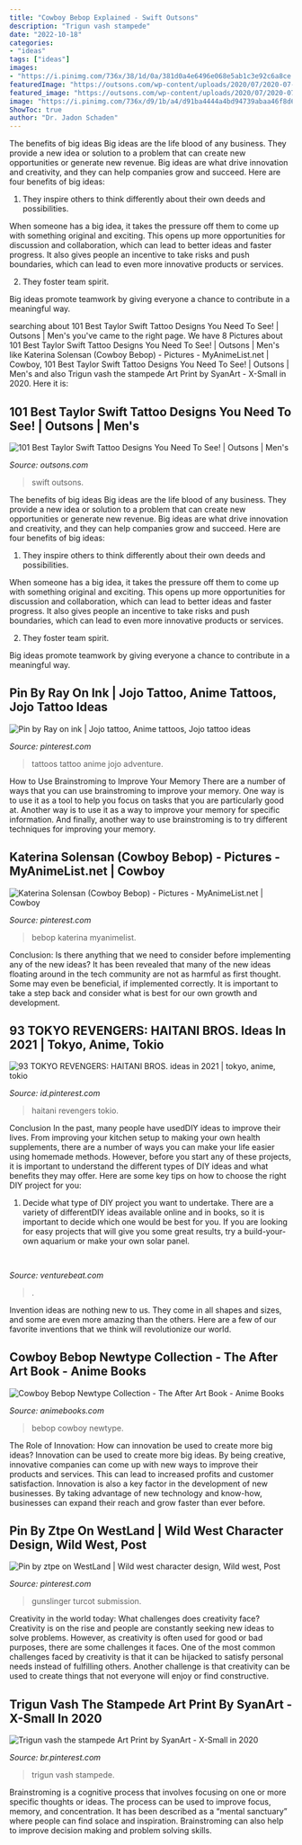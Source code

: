 ```yaml
---
title: "Cowboy Bebop Explained - Swift Outsons"
description: "Trigun vash stampede"
date: "2022-10-18"
categories:
- "ideas"
tags: ["ideas"]
images:
- "https://i.pinimg.com/736x/38/1d/0a/381d0a4e6496e068e5ab1c3e92c6a8ce.jpg"
featuredImage: "https://outsons.com/wp-content/uploads/2020/07/2020-07-07-20.16.22-2348006282857792939_taylorswifttattoo.jpg"
featured_image: "https://outsons.com/wp-content/uploads/2020/07/2020-07-07-20.16.22-2348006282857792939_taylorswifttattoo.jpg"
image: "https://i.pinimg.com/736x/d9/1b/a4/d91ba4444a4bd94739abaa46f8d6bb9d--pictures.jpg"
ShowToc: true
author: "Dr. Jadon Schaden"
---
```



The benefits of big ideas
Big ideas are the life blood of any business. They provide a new idea or solution to a problem that can create new opportunities or generate new revenue. Big ideas are what drive innovation and creativity, and they can help companies grow and succeed. Here are four benefits of big ideas:
1. They inspire others to think differently about their own deeds and possibilities.

When someone has a big idea, it takes the pressure off them to come up with something original and exciting. This opens up more opportunities for discussion and collaboration, which can lead to better ideas and faster progress. It also gives people an incentive to take risks and push boundaries, which can lead to even more innovative products or services.

2. They foster team spirit.

Big ideas promote teamwork by giving everyone a chance to contribute in a meaningful way.

	

		
searching about 101 Best Taylor Swift Tattoo Designs You Need To See! | Outsons | Men&#039;s you've came to the right page. We have 8 Pictures about 101 Best Taylor Swift Tattoo Designs You Need To See! | Outsons | Men&#039;s like Katerina Solensan (Cowboy Bebop) - Pictures - MyAnimeList.net | Cowboy, 101 Best Taylor Swift Tattoo Designs You Need To See! | Outsons | Men&#039;s and also Trigun vash the stampede Art Print by SyanArt - X-Small in 2020. Here it is:
		
    
## 101 Best Taylor Swift Tattoo Designs You Need To See! | Outsons | Men&#039;s

<img loading=lazy src="https://outsons.com/wp-content/uploads/2020/07/2020-07-07-20.16.22-2348006282857792939_taylorswifttattoo.jpg" onerror="this.onerror=null;this.src='https://tse1.mm.bing.net/th?id=OIP.n17EZ6dyGT-ZelthfYFhagHaHa&amp;pid=15.1';" alt="101 Best Taylor Swift Tattoo Designs You Need To See! | Outsons | Men&#039;s">

_Source: outsons.com_

>swift outsons. 

	

The benefits of big ideas
Big ideas are the life blood of any business. They provide a new idea or solution to a problem that can create new opportunities or generate new revenue. Big ideas are what drive innovation and creativity, and they can help companies grow and succeed. Here are four benefits of big ideas:
1. They inspire others to think differently about their own deeds and possibilities.

When someone has a big idea, it takes the pressure off them to come up with something original and exciting. This opens up more opportunities for discussion and collaboration, which can lead to better ideas and faster progress. It also gives people an incentive to take risks and push boundaries, which can lead to even more innovative products or services.

2. They foster team spirit.

Big ideas promote teamwork by giving everyone a chance to contribute in a meaningful way.

    
## Pin By Ray On Ink | Jojo Tattoo, Anime Tattoos, Jojo Tattoo Ideas

<img loading=lazy src="https://i.pinimg.com/736x/dc/88/3f/dc883f603ced5f43b633ff2bda8ec5f4.jpg" onerror="this.onerror=null;this.src='https://tse3.mm.bing.net/th?id=OIP.niWNTZEuof-a6jIlhubSbgHaHJ&amp;pid=15.1';" alt="Pin by Ray on ink | Jojo tattoo, Anime tattoos, Jojo tattoo ideas">

_Source: pinterest.com_

>tattoos tattoo anime jojo adventure. 

	

How to Use Brainstroming to Improve Your Memory
There are a number of ways that you can use brainstroming to improve your memory. One way is to use it as a tool to help you focus on tasks that you are particularly good at. Another way is to use it as a way to improve your memory for specific information. And finally, another way to use brainstroming is to try different techniques for improving your memory.

    
## Katerina Solensan (Cowboy Bebop) - Pictures - MyAnimeList.net | Cowboy

<img loading=lazy src="https://i.pinimg.com/736x/d9/1b/a4/d91ba4444a4bd94739abaa46f8d6bb9d--pictures.jpg" onerror="this.onerror=null;this.src='https://tse3.mm.bing.net/th?id=OIP.P2EwiknM_CzRZKJ9bmexPgAAAA&amp;pid=15.1';" alt="Katerina Solensan (Cowboy Bebop) - Pictures - MyAnimeList.net | Cowboy">

_Source: pinterest.com_

>bebop katerina myanimelist. 

	

Conclusion: Is there anything that we need to consider before implementing any of the new ideas?
It has been revealed that many of the new ideas floating around in the tech community are not as harmful as first thought. Some may even be beneficial, if implemented correctly. It is important to take a step back and consider what is best for our own growth and development.

    
## 93 TOKYO REVENGERS: HAITANI BROS. Ideas In 2021 | Tokyo, Anime, Tokio

<img loading=lazy src="https://i.pinimg.com/474x/29/62/fb/2962fb788a474cae892e76375440be18.jpg" onerror="this.onerror=null;this.src='https://tse1.mm.bing.net/th?id=OIP.wQnn2JJPu3rfyEu4xVh98gAAAA&amp;pid=15.1';" alt="93 TOKYO REVENGERS: HAITANI BROS. ideas in 2021 | tokyo, anime, tokio">

_Source: id.pinterest.com_

>haitani revengers tokio. 

	

Conclusion
In the past, many people have usedDIY ideas to improve their lives. From improving your kitchen setup to making your own health supplements, there are a number of ways you can make your life easier using homemade methods. However, before you start any of these projects, it is important to understand the different types of DIY ideas and what benefits they may offer. Here are some key tips on how to choose the right DIY project for you:
1. Decide what type of DIY project you want to undertake. There are a variety of differentDIY ideas available online and in books, so it is important to decide which one would be best for you. If you are looking for easy projects that will give you some great results, try a build-your-own aquarium or make your own solar panel.

    
## 

<img loading=lazy src="https://venturebeat.com/wp-content/uploads/2018/09/IMG_20180903_102707-1.jpg?w=757" onerror="this.onerror=null;this.src='https://tse3.mm.bing.net/th?id=OIP.Dnhhdm2edEw4m6F1HTB_ZgHaF3&amp;pid=15.1';" alt="">

_Source: venturebeat.com_

>. 

	

Invention ideas are nothing new to us. They come in all shapes and sizes, and some are even more amazing than the others. Here are a few of our favorite inventions that we think will revolutionize our world.

    
## Cowboy Bebop Newtype Collection - The After Art Book - Anime Books

<img loading=lazy src="https://sep.yimg.com/ay/animebooks-com/cowboy-bebop-newtype-collection-the-after-art-book-6.gif" onerror="this.onerror=null;this.src='https://tse1.mm.bing.net/th?id=OIP.osHlDcE_yX1x9_sADQtP_AHaJ4&amp;pid=15.1';" alt="Cowboy Bebop Newtype Collection - The After Art Book - Anime Books">

_Source: animebooks.com_

>bebop cowboy newtype. 

	

The Role of Innovation: How can innovation be used to create more big ideas?
Innovation can be used to create more big ideas. By being creative, innovative companies can come up with new ways to improve their products and services. This can lead to increased profits and customer satisfaction. Innovation is also a key factor in the development of new businesses. By taking advantage of new technology and know-how, businesses can expand their reach and grow faster than ever before.

    
## Pin By Ztpe On WestLand | Wild West Character Design, Wild West, Post

<img loading=lazy src="https://i.pinimg.com/736x/43/87/24/438724332b6b2c137b77382f5475a66f.jpg" onerror="this.onerror=null;this.src='https://tse4.mm.bing.net/th?id=OIP.Nb6mu9yebQtL301V0kx3TAHaNK&amp;pid=15.1';" alt="Pin by ztpe on WestLand | Wild west character design, Wild west, Post">

_Source: pinterest.com_

>gunslinger turcot submission. 

	

Creativity in the world today: What challenges does creativity face?
Creativity is on the rise and people are constantly seeking new ideas to solve problems. However, as creativity is often used for good or bad purposes, there are some challenges it faces. One of the most common challenges faced by creativity is that it can be hijacked to satisfy personal needs instead of fulfilling others. Another challenge is that creativity can be used to create things that not everyone will enjoy or find constructive.

    
## Trigun Vash The Stampede Art Print By SyanArt - X-Small In 2020

<img loading=lazy src="https://i.pinimg.com/736x/38/1d/0a/381d0a4e6496e068e5ab1c3e92c6a8ce.jpg" onerror="this.onerror=null;this.src='https://tse3.mm.bing.net/th?id=OIP.AZvULzz6QGIZzC5Phe97DQHaK3&amp;pid=15.1';" alt="Trigun vash the stampede Art Print by SyanArt - X-Small in 2020">

_Source: br.pinterest.com_

>trigun vash stampede. 

	

Brainstroming is a cognitive process that involves focusing on one or more specific thoughts or ideas. The process can be used to improve focus, memory, and concentration. It has been described as a “mental sanctuary” where people can find solace and inspiration. Brainstroming can also help to improve decision making and problem solving skills.

